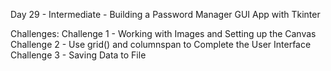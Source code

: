 Day 29 - Intermediate - Building a Password Manager GUI App with Tkinter

Challenges:
Challenge 1 - Working with Images and Setting up the Canvas
Challenge 2 - Use grid() and columnspan to Complete the User Interface
Challenge 3 - Saving Data to File

